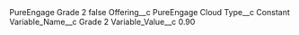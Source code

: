 <?xml version="1.0" encoding="UTF-8"?>
<CustomMetadata xmlns="http://soap.sforce.com/2006/04/metadata" xmlns:xsi="http://www.w3.org/2001/XMLSchema-instance" xmlns:xsd="http://www.w3.org/2001/XMLSchema">
    <label>PureEngage Grade 2</label>
    <protected>false</protected>
    <values>
        <field>Offering__c</field>
        <value xsi:type="xsd:string">PureEngage Cloud</value>
    </values>
    <values>
        <field>Type__c</field>
        <value xsi:type="xsd:string">Constant</value>
    </values>
    <values>
        <field>Variable_Name__c</field>
        <value xsi:type="xsd:string">Grade 2</value>
    </values>
    <values>
        <field>Variable_Value__c</field>
        <value xsi:type="xsd:string">0.90</value>
    </values>
</CustomMetadata>

